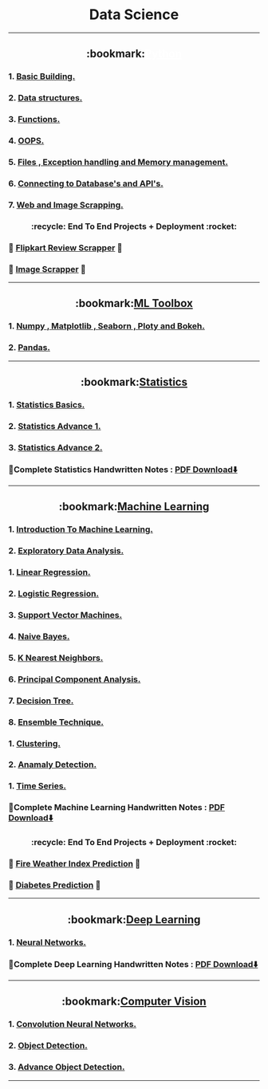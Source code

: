 <h1 align="center">Data Science</h1>

---
<h2 align="center" >
  :bookmark:<a href="https://github.com/DarshanRokkad/Data_Science/tree/master/01_Python" style="color: white;">Python</a>
</h2>  

### 1. [Basic Building.](https://github.com/DarshanRokkad/Data_Science/tree/master/01_Python/Week_01_Basic_Building)
### 2. [Data structures.](https://github.com/DarshanRokkad/Data_Science/tree/master/01_Python/Week_02_Data_Structures)
### 3. [Functions.](https://github.com/DarshanRokkad/Data_Science/tree/master/01_Python/Week_03_Functions)
### 4. [OOPS.](https://github.com/DarshanRokkad/Data_Science/tree/master/01_Python/Week_04_Oops)
### 5. [Files , Exception handling and Memory management.](https://github.com/DarshanRokkad/Data_Science/tree/master/01_Python/Week_05_Files_ExceptionHandling_MemoryMangagement)
### 6. [Connecting to Database's and API's.](https://github.com/DarshanRokkad/Data_Science/tree/master/01_Python/Week_06_Connecting_Databases_and_APIs)
### 7. [Web and Image Scrapping.](https://github.com/DarshanRokkad/Data_Science/tree/master/01_Python/Week_07_Web_and_Image_Scraping)  

<h3 align="center">
 :recycle: End To End Projects + Deployment :rocket:
</h3>  

### :dart: [Flipkart Review Scrapper](https://github.com/DarshanRokkad/Flipkart_review_Scrapper) :dart:
### :dart: [Image Scrapper](https://github.com/DarshanRokkad/Image_Scrapper) :dart:

---
<h2 align="center">
  :bookmark:<a href="https://github.com/DarshanRokkad/Data_Science/tree/master/02_ML_Toolbox">ML Toolbox</a>
</h2>   

### 1. [Numpy , Matplotlib , Seaborn , Ploty and Bokeh.](https://github.com/DarshanRokkad/Data_Science/tree/master/02_ML_Toolbox/Week_08_Numpy_Visualization)
### 2. [Pandas.](https://github.com/DarshanRokkad/Data_Science/tree/master/02_ML_Toolbox/Week_09_Pandas)

---
<h2 align="center">
  :bookmark:<a href="https://github.com/DarshanRokkad/Data_Science/tree/master/03_Statistics">Statistics</a>
</h2>  

### 1. [Statistics Basics.](https://github.com/DarshanRokkad/Data_Science/tree/master/03_Statistics/Week_10_Statistics_Basic)
### 2. [Statistics Advance 1.](https://github.com/DarshanRokkad/Data_Science/tree/master/03_Statistics/Week_11_Statistics_Advance_01)
### 3. [Statistics Advance 2.](https://github.com/DarshanRokkad/Data_Science/tree/master/03_Statistics/Week_12_Statistics_Advance_02)
### :green_book:Complete Statistics Handwritten Notes : [PDF Download⬇️](https://github.com/DarshanRokkad/Data_Science/tree/master/03_Statistics/Darshan_Complete_Statistics_Notes.pdf)  

--- 
<h2 align="center">
  :bookmark:<a href="https://github.com/DarshanRokkad/Data_Science/tree/master/04_Machine_Learning">Machine Learning</a>
</h2>  

### 1. [Introduction To Machine Learning.](https://github.com/DarshanRokkad/Data_Science/tree/master/04_Machine_Learning/Week_13_Machine_Learning_Part_1)
### 2. [Exploratory Data Analysis.](https://github.com/DarshanRokkad/Data_Science/tree/master/04_Machine_Learning/Week_14_Exploratory_Data_Analysis)
### 1. [Linear Regression.](https://github.com/DarshanRokkad/Data_Science/tree/master/04_Machine_Learning/Week_15_Linear_and_Logistic_Regression)
### 2. [Logistic Regression.](https://github.com/DarshanRokkad/Data_Science/tree/master/04_Machine_Learning/Week_15_Linear_and_Logistic_Regression)
### 3. [Support Vector Machines.](https://github.com/DarshanRokkad/Data_Science/tree/master/04_Machine_Learning/Week_16_Descision_Trees_and_Support_Vector_Machines)
### 4. [Naive Bayes.](https://github.com/DarshanRokkad/Data_Science/tree/master/04_Machine_Learning/Week_17_Naive_Bayes_and_Ensemble_Technique)
### 5. [K Nearest Neighbors.](https://github.com/DarshanRokkad/Data_Science/tree/master/04_Machine_Learning/Week_18_KNN_and_PCA)
### 6. [Principal Component Analysis.](https://github.com/DarshanRokkad/Data_Science/tree/master/04_Machine_Learning/Week_18_KNN_and_PCA) 
### 7. [Decision Tree.](https://github.com/DarshanRokkad/Data_Science/tree/master/04_Machine_Learning/Week_16_Descision_Trees_and_Support_Vector_Machines)
### 8. [Ensemble Technique.](https://github.com/DarshanRokkad/Data_Science/tree/master/04_Machine_Learning/Week_17_Naive_Bayes_and_Ensemble_Technique)
### 1. [Clustering.](https://github.com/DarshanRokkad/Data_Science/tree/master/04_Machine_Learning/Week_19_Clustering)
### 2. [Anamaly Detection.](https://github.com/DarshanRokkad/Data_Science/tree/master/04_Machine_Learning/Week_20_Anomaly_Detection_and_Time_Series)
### 1. [Time Series.](https://github.com/DarshanRokkad/Data_Science/tree/master/04_Machine_Learning/Week_20_Anomaly_Detection_and_Time_Series)
### :green_book:Complete Machine Learning Handwritten Notes : [PDF Download⬇️](https://drive.google.com/file/d/1taSlHcjhD1hsDonlkH-NXkSfZTZVhAeq/view?usp=sharing) 

<h3 align="center">
 :recycle: End To End Projects + Deployment :rocket:
</h3>  

### :dart: [Fire Weather Index Prediction](https://github.com/DarshanRokkad/Forest_Fire) :dart: 
### :dart: [Diabetes Prediction](https://github.com/DarshanRokkad/Diabetes_Prediction) :dart: 

--- 
<h2 align="center">
  :bookmark:<a href="https://github.com/DarshanRokkad/Data_Science/tree/master/05_Deep_Learning">Deep Learning</a>
</h2>  

### 1. [Neural Networks.](https://github.com/DarshanRokkad/Data_Science/tree/master/05_Deep_Learning/Week_21_Neural_Network)
### :green_book:Complete Deep Learning Handwritten Notes : [PDF Download⬇️]() 

---
 
<h2 align="center">
  :bookmark:<a href="https://github.com/DarshanRokkad/Data_Science/tree/master/06_Computer_Vision">Computer Vision</a>
</h2>  

### 1. [Convolution Neural Networks.](https://github.com/DarshanRokkad/Data_Science/tree/master/06_Computer_Vision/Week_22_CNN)
### 2. [Object Detection.](https://github.com/DarshanRokkad/Data_Science/tree/master/06_Computer_Vision/Week_23_Object_Detection)
### 3. [Advance Object Detection.](https://github.com/DarshanRokkad/Data_Science/tree/master/06_Computer_Vision/Week_23_Object_Detection)

---
